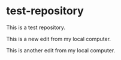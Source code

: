 # test-repository
This is a test repository.

This is a new edit from my local computer.

This is another edit from my local computer.